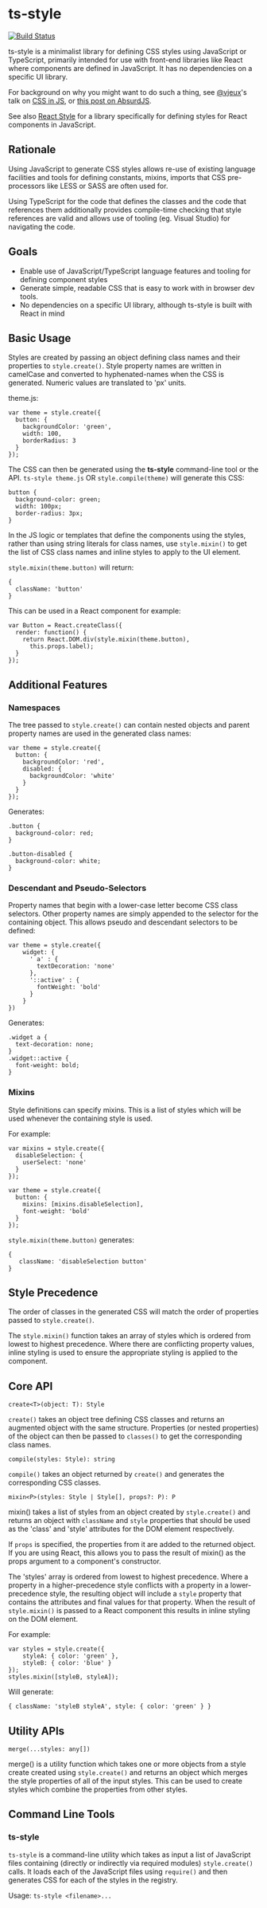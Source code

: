 # ts-style
[![Build Status](https://travis-ci.org/robertknight/ts-style.png?branch=master)](https://travis-ci.org/robertknight/ts-style)

ts-style is a minimalist library for
defining CSS styles using JavaScript or TypeScript,
primarily intended for use with front-end libraries like React where components
are defined in JavaScript. It has no dependencies on a specific
UI library.

For background on why you might want to do such a thing, see
[@vjeux](https://twitter.com/vjeux)'s talk on [CSS in JS](https://speakerdeck.com/vjeux/react-css-in-js),
or [this post on AbsurdJS](http://davidwalsh.name/write-css-javascript).

See also [React Style](https://github.com/js-next/react-style) for a library
specifically for defining styles for React components in JavaScript.

## Rationale

Using JavaScript to generate CSS styles allows re-use
of existing language facilities and tools for defining constants, mixins,
imports that CSS pre-processors like LESS or SASS are
often used for.

Using TypeScript for the code that defines the classes
and the code that references them additionally provides
compile-time checking that style references are valid
and allows use of tooling (eg. Visual Studio) for
navigating the code.

## Goals
 * Enable use of JavaScript/TypeScript language features
   and tooling for defining component styles
 * Generate simple, readable CSS that is easy to work with in browser dev tools.
 * No dependencies on a specific UI library, although ts-style is built
   with React in mind

## Basic Usage
Styles are created by passing an object defining class names
and their properties to `style.create()`. Style property names
are written in camelCase and converted to hyphenated-names
 when the CSS is generated. Numeric values are translated
 to 'px' units.

theme.js:

````
var theme = style.create({
  button: {
    backgroundColor: 'green',
    width: 100,
    borderRadius: 3
  }
});
````
The CSS can then be generated using the __ts-style__ command-line tool or the API.  `ts-style theme.js` OR `style.compile(theme)` will generate this CSS:
````
button {
  background-color: green;
  width: 100px;
  border-radius: 3px;
}
````

In the JS logic or templates that define the components
using the styles, rather than using string literals for
class names, use `style.mixin()` to get the list of CSS class names
and inline styles to apply to the UI element.

`style.mixin(theme.button)` will return:

````
{
  className: 'button'
}
````

This can be used in a React component for example:

````
var Button = React.createClass({
  render: function() {
    return React.DOM.div(style.mixin(theme.button),
      this.props.label);
  }
});
````

## Additional Features


### Namespaces

The tree passed to `style.create()` can contain nested objects and parent
property names are used in the generated class names:

````
var theme = style.create({
  button: {
    backgroundColor: 'red',
    disabled: {
      backgroundColor: 'white'
    }
  }
});
````

Generates:

````
.button {
  background-color: red;
}

.button-disabled {
  background-color: white;
}
````

### Descendant and Pseudo-Selectors

Property names that begin with a lower-case letter become
CSS class selectors. Other property names are simply appended
to the selector for the containing object. This allows
pseudo and descendant selectors to be defined:

````
var theme = style.create({
    widget: {
      ' a' : {
        textDecoration: 'none'
      },
      '::active' : {
        fontWeight: 'bold'
      }
    }
})
````

Generates:

````
.widget a {
  text-decoration: none;
}
.widget::active {
  font-weight: bold;
}
````

### Mixins

Style definitions can specify mixins. This is a list of styles
which will be used whenever the containing style is used.

For example:
````
var mixins = style.create({
  disableSelection: {
    userSelect: 'none'
  }
});

var theme = style.create({
  button: {
    mixins: [mixins.disableSelection],
    font-weight: 'bold'
  }
});
````
`style.mixin(theme.button)` generates:
````
{
   className: 'disableSelection button'
}
````
## Style Precedence

The order of classes in the generated CSS will match the
order of properties passed to `style.create()`.

The `style.mixin()` function takes an array of styles which is ordered
from lowest to highest precedence. Where there are conflicting property
values, inline styling is used to ensure the appropriate styling is applied
to the component.

## Core API

`create<T>(object: T): Style`

`create()` takes an object tree defining CSS classes and
returns an augmented object with the same structure.
Properties (or nested properties) of the object can
then be passed to `classes()` to get the corresponding
class names.

`compile(styles: Style): string`

`compile()` takes an object returned by `create()`
and generates the corresponding CSS classes.


`mixin<P>(styles: Style | Style[], props?: P): P`

mixin() takes a list of styles from an object created by
`style.create()` and returns an object with `className` and `style`
properties that should be used as the 'class' and 'style'
attributes for the DOM element respectively.

If `props` is specified, the properties from it are added to the returned
object. If you are using React, this allows you to pass the result of mixin()
as the props argument to a component's constructor.

The 'styles' array is ordered from lowest to highest precedence.
Where a property in a higher-precedence style conflicts with
a property in a lower-precedence style, the resulting object
will include a `style` property that contains the
attributes and final values for that property. When
the result of `style.mixin()` is passed to a React component
this results in inline styling on the DOM element.

For example:

````
var styles = style.create({
	styleA: { color: 'green' },
	styleB: { color: 'blue' }
});
styles.mixin([styleB, styleA]);
````

Will generate:

````
{ className: 'styleB styleA', style: { color: 'green' } }
````

## Utility APIs

`merge(...styles: any[])`

merge() is a utility function which takes one or more objects
from a style create created using `style.create()` and returns
an object which merges the style properties of all of the
input styles. This can be used to create styles which combine
the properties from other styles.

## Command Line Tools

### ts-style

`ts-style` is a command-line utility which takes as
input a list of JavaScript files containing
(directly or indirectly via required modules)
`style.create()` calls. It loads each of the JavaScript
files using `require()` and then generates CSS for each
of the styles in the registry.

Usage: `ts-style <filename>...`
